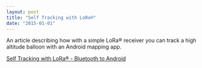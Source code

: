 ```yaml
---
layout: post
title: "Self Tracking with LoRa®"
date: "2015-01-01"
---
```


An article describing how with a simple LoRa® receiver you can track a high altitude balloon with an Android mapping app.

[Self Tracking with LoRa® - Bluetooth to Android](https://github.com/StuartsProjects/Test-Reports/blob/master/Self%20Tracking%20with%20LoRa®%20-%20Bluetooth%20to%20Android.doc)
